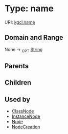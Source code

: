 
# Type: name




URI: [kgcl:name](http://w3id.org/kgclname)


## Domain and Range

None ->  <sub>OPT</sub> [String](types/String.md)

## Parents


## Children


## Used by

 * [ClassNode](ClassNode.md)
 * [InstanceNode](InstanceNode.md)
 * [Node](Node.md)
 * [NodeCreation](NodeCreation.md)
